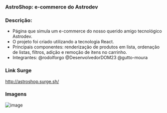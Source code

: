 ### AstroShop: e-commerce do Astrodev

### Descrição:
- Página que simula um e-commerce do nosso querido amigo tecnológico Astrodev.
- O projeto foi criado utilizando a tecnologia React.
- Principais componentes: renderização de produtos em lista, ordenação de listas, filtros, adição e remoção de itens no carrinho.
- Integrantes: @rodolforgo @DesenvolvedorDOM23 @gutto-moura 

### Link Surge 
http://astroshop.surge.sh/

### Imagens
![image](https://user-images.githubusercontent.com/80327029/141564646-d9c0e7e8-6b9a-435d-9808-eb65ad2ff78d.png)
